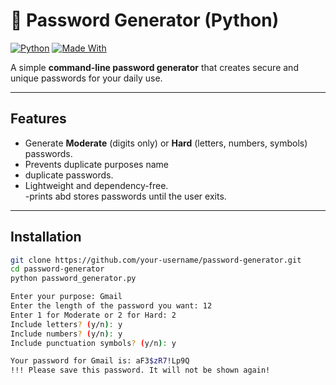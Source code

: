 # 🔐 Password Generator (Python)

[![Python](https://img.shields.io/badge/Python-3.8%2B-blue)](https://www.python.org/) 
[![Made With](https://img.shields.io/badge/Made%20With-Python-orange)](https://www.python.org/)  

A simple **command-line password generator** that creates secure and unique passwords for your daily use.  

---

##  Features
- Generate **Moderate** (digits only) or **Hard** (letters, numbers, symbols) passwords.  
- Prevents duplicate purposes name
- duplicate passwords.  
- Lightweight and dependency-free.  
-prints abd stores passwords until the user exits.
---

##  Installation
```bash
git clone https://github.com/your-username/password-generator.git
cd password-generator
python password_generator.py

Enter your purpose: Gmail
Enter the length of the password you want: 12
Enter 1 for Moderate or 2 for Hard: 2
Include letters? (y/n): y
Include numbers? (y/n): y
Include punctuation symbols? (y/n): y

Your password for Gmail is: aF3$zR7!Lp9Q
!!! Please save this password. It will not be shown again!





